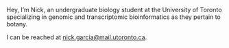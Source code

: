 Hey, I’m Nick, an undergraduate biology student at the University of Toronto specializing in genomic and transcriptomic bioinformatics as they pertain to botany.

I can be reached at nick.garcia@mail.utoronto.ca.
